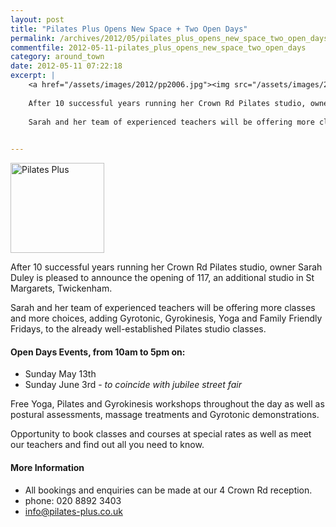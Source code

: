 ```yaml
---
layout: post
title: "Pilates Plus Opens New Space + Two Open Days"
permalink: /archives/2012/05/pilates_plus_opens_new_space_two_open_days.html
commentfile: 2012-05-11-pilates_plus_opens_new_space_two_open_days
category: around_town
date: 2012-05-11 07:22:18
excerpt: |
    <a href="/assets/images/2012/pp2006.jpg"><img src="/assets/images/2012/pp2006-thumb.jpg" width="150" height="144" alt="Pilates Plus" class="right" /></a>
    
    After 10 successful years running her Crown Rd Pilates studio, owner Sarah Duley is pleased to announce the opening of 117, an additional studio in St Margarets, Twickenham.
    
    Sarah and her team of experienced teachers will be offering more classes and more choices, adding Gyrotonic, Gyrokinesis, Yoga and Family Friendly Fridays, to the already well-established Pilates studio classes. 
    

---
```


<a href="/assets/images/2012/pp2006.jpg"><img src="/assets/images/2012/pp2006-thumb.jpg" width="150" height="144" alt="Pilates Plus" class="right" /></a>

After 10 successful years running her Crown Rd Pilates studio, owner Sarah Duley is pleased to announce the opening of 117, an additional studio in St Margarets, Twickenham.

Sarah and her team of experienced teachers will be offering more classes and more choices, adding Gyrotonic, Gyrokinesis, Yoga and Family Friendly Fridays, to the already well-established Pilates studio classes.

#### Open Days Events, from 10am to 5pm on:

-   Sunday May 13th
-   Sunday June 3rd - *to coincide with jubilee street fair*

Free Yoga, Pilates and Gyrokinesis workshops throughout the day as well as postural assessments, massage treatments and Gyrotonic demonstrations.

Opportunity to book classes and courses at special rates as well as meet our teachers and find out all you need to know.

#### More Information

-   All bookings and enquiries can be made at our 4 Crown Rd reception.
-   phone: 020 8892 3403
-   info@pilates-plus.co.uk
